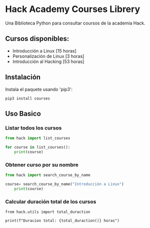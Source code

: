 
# Hack Academy Courses Librery

Una Biblioteca Python para consultar coursos de la academia Hack.

## Cursos disponibles:
- Introducción a Linux [15 horas]
- Personalización de Linux [3 horas]
- Introducción al Hacking [53 horas]

## Instalación 
Instala el paquete usando 'pip3':

```python3 
pip3 install courses
```

## Uso Basico

### Listar todos los cursos 

```python 
from hack import list_courses

for course in list_courses():
    print(course)
```

### Obtener curso por su nombre 

```python 
from hack import search_course_by_name

course= search_course_by_name("Introducción a Linux")
    print(course)
```

### Calcular duración total de los cursos 

```python3
from hack.utils import total_duraction

print(f"Duracion total: {total_duraction()} horas")
```
